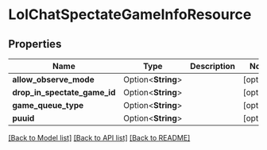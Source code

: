 # LolChatSpectateGameInfoResource

## Properties

Name | Type | Description | Notes
------------ | ------------- | ------------- | -------------
**allow_observe_mode** | Option<**String**> |  | [optional]
**drop_in_spectate_game_id** | Option<**String**> |  | [optional]
**game_queue_type** | Option<**String**> |  | [optional]
**puuid** | Option<**String**> |  | [optional]

[[Back to Model list]](../README.md#documentation-for-models) [[Back to API list]](../README.md#documentation-for-api-endpoints) [[Back to README]](../README.md)


